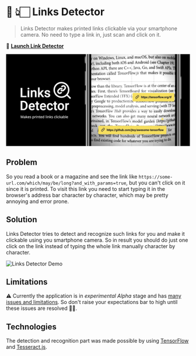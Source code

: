 # 📖 👆🏻 Links Detector

> Links Detector makes printed links clickable via your smartphone camera. No need to type a link in, just scan and click on it.

🚀 [**Launch Link Detector**](https://trekhleb.github.io/links-detector)

[![Links Detector](./public/images/links-detector-banner-bg-black-2.png)](https://trekhleb.github.io/links-detector)

## Problem

So you read a book or a magazine and see the link like `https://some-url.com/which/may/be/long?and_with_params=true`, but you can't click on it since it is printed. To visit this link you need to start typing it in the browser's address bar character by character, which may be pretty annoying and error prone.

## Solution

Links Detector tries to detect and recognize such links for you and make it clickable using you smartphone camera. So in result you should do just one click on the link instead of typing the whole link manually character by character.

![Links Detector Demo](./public/videos/demo-white.gif)

## Limitations

⚠️ Currently the application is in _experimental_ _Alpha_ stage and has [many issues and limitations](https://github.com/trekhleb/links-detector/issues?q=is%3Aopen+is%3Aissue+label%3Aenhancement). So don't raise your expectations bar to high until these issues are resolved 🤷🏻‍.

## Technologies

The detection and recognition part was made possible by using [TensorFlow](https://www.tensorflow.org) and [Tesseract.js](https://github.com/naptha/tesseract.js).
